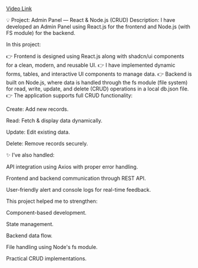 <a href="https://drive.google.com/file/d/1nM7OhY20KNxslXyynPE8vtMX_pHd6-NN/view?usp=drive_link">Video Link</a>


💡 Project: Admin Panel — React & Node.js (CRUD)
Description:
I have developed an Admin Panel using React.js for the frontend and Node.js (with FS module) for the backend.

In this project:

👉 Frontend is designed using React.js along with shadcn/ui components for a clean, modern, and reusable UI.
👉 I have implemented dynamic forms, tables, and interactive UI components to manage data.
👉 Backend is built on Node.js, where data is handled through the fs module (file system) for read, write, update, and delete (CRUD) operations in a local db.json file.
👉 The application supports full CRUD functionality:

Create: Add new records.

Read: Fetch & display data dynamically.

Update: Edit existing data.

Delete: Remove records securely.

✨ I’ve also handled:

API integration using Axios with proper error handling.

Frontend and backend communication through REST API.

User-friendly alert and console logs for real-time feedback.

This project helped me to strengthen:

Component-based development.

State management.

Backend data flow.

File handling using Node's fs module.

Practical CRUD implementations.

